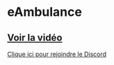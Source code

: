 # eAmbulance

[Voir la vidéo](https://www.youtube.com/watch?v=RG9Fe9w9PcQ&t=1s)
-
[Clique ici pour rejoindre le Discord](https://discord.gg/5dev)

